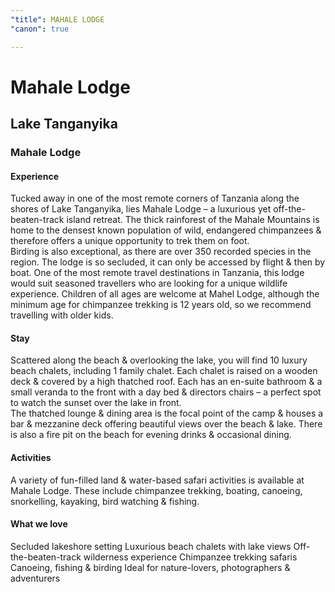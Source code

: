 ```yaml
---
"title": MAHALE LODGE
"canon": true

---
```


# Mahale Lodge
## Lake Tanganyika
### Mahale Lodge

#### Experience
Tucked away in one of the most remote corners of Tanzania along the shores of Lake Tanganyika, lies Mahale Lodge – a luxurious yet off-the-beaten-track island retreat.
The thick rainforest of the Mahale Mountains is home to the densest known population of wild, endangered chimpanzees &amp; therefore offers a unique opportunity to trek them on foot.  
Birding is also exceptional, as there are over 350 recorded species in the region.
The lodge is so secluded, it can only be accessed by flight &amp; then by boat.  One of the most remote travel destinations in Tanzania, this lodge would suit seasoned travellers who are looking for a unique wildlife experience.
Children of all ages are welcome at Mahel Lodge, although the minimum age for chimpanzee trekking is 12 years old, so we recommend travelling with older kids.

#### Stay
Scattered along the beach &amp; overlooking the lake, you will find 10 luxury beach chalets, including 1 family chalet.
Each chalet is raised on a wooden deck &amp; covered by a high thatched roof.  Each has an en-suite bathroom &amp; a small veranda to the front with a day bed &amp; directors chairs – a perfect spot to watch the sunset over the lake in front.  
The thatched lounge &amp; dining area is the focal point of the camp &amp; houses a bar &amp; mezzanine deck offering beautiful views over the beach &amp; lake.  There is also a fire pit on the beach for evening drinks &amp; occasional dining.

#### Activities
A variety of fun-filled land &amp; water-based safari activities is available at Mahale Lodge.
These include chimpanzee trekking, boating, canoeing, snorkelling, kayaking, bird watching &amp; fishing.


#### What we love
Secluded lakeshore setting
Luxurious beach chalets with lake views
Off-the-beaten-track wilderness experience
Chimpanzee trekking safaris
Canoeing, fishing &amp; birding
Ideal for nature-lovers, photographers &amp; adventurers